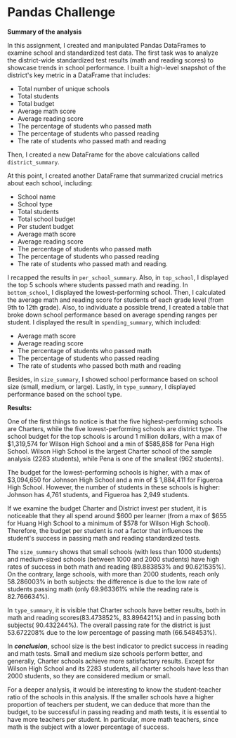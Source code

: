 # Pandas Challenge

**Summary of the analysis**

In this assignment, I created and manipulated Pandas DataFrames to examine school and standardized test data. 
The first task was to analyze the district-wide standardized test results (math and reading scores) to showcase trends in school performance.
I built a high-level snapshot of the district's key metric in a DataFrame that includes:

* Total number of unique schools
* Total students
* Total budget
* Average math score
* Average reading score
* The percentage of students who passed math
* The percentage of students who passed reading
* The rate of students who passed math and reading

Then, I created a new DataFrame for the above calculations called `district_summary`.

At this point, I created another DataFrame that summarized crucial metrics about each school, including:

* School name
* School type
* Total students
* Total school budget
* Per student budget
* Average math score
* Average reading score
* The percentage of students who passed math
* The percentage of students who passed reading
* The rate of students who passed math and reading. 

I recapped the results in `per_school_summary`.
Also, in `top_school`, I displayed the top 5 schools where students passed math and reading.
In `bottom_school`, I displayed the lowest-performing school.
Then, I calculated the average math and reading score for students of each grade level (from 9th to 12th grade).
Also, to individuate a possible trend, I created a table that broke down school performance based on average spending ranges per student. I displayed the result in `spending_summary`, which included:

* Average math score
* Average reading score
* The percentage of students who passed math
* The percentage of students who passed reading
* The rate of students who passed both math and reading
 
Besides, in `size_summary`, I showed school performance based on school size (small, medium, or large).
Lastly, in `type_summary`, I displayed performance based on the school type. 

**Results:**

One of the first things to notice is that the five highest-performing schools are Charters, while the five lowest-performing schools are district type.
The school budget for the top schools is around 1 million dollars, with a max of  $1,319,574 for Wilson High School and a min of $585,858 for Pena High School. Wilson High School is the largest Charter school of the sample analysis (2283 students), while Pena is one of the smallest (962 students).

The budget for the lowest-performing schools is higher, with a max of $3,094,650 for Johnson High School and a min of $ 1,884,411 for Figueroa High School. However, the number of students in these schools is higher: Johnson has 4,761 students, and Figueroa has 2,949 students. 

If we examine the budget Charter and District invest per student, it is noticeable that they all spend around $600 per learner (from a max of $655 for Huang High School to a minimum of $578 for Wilson High School).
Therefore, the budget per student is *not* a factor that influences the student's success in passing math and reading standardized tests. 

The `size_summary` shows that small schools (with less than 1000 students) and medium-sized schools (between 1000 and 2000 students) have high rates of success in both math and reading (89.883853% and 90.621535%). On the contrary, large schools, with more than 2000 students, reach only 58.286003% in both subjects: the difference is due to the low rate of students passing math (only 69.963361% while the reading rate is 82.766634%).

In `type_summary`, it is visible that Charter schools have better results, both in math and reading scores(83.473852%, 83.896421%) and in passing both subjects( 90.432244%).
The overall passing rate for the district is just 53.672208% due to the low percentage of passing math (66.548453%). 

In ***conclusion***, school size is the best indicator to predict success in reading and math tests. Small and medium size schools perform better, and generally, Charter schools achieve more satisfactory results. Except for Wilson High School and its 2283 students, all charter schools have less than 2000 students, so they are considered medium or small. 

For a deeper analysis, it would be interesting to know the student-teacher ratio of the schools in this analysis. If the smaller schools have a higher proportion of teachers per student, we can deduce that more than the budget, to be successful in passing reading and math tests, it is essential to have more teachers per student. In particular, more math teachers, since math is the subject with a lower percentage of success.
